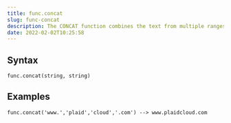 ```yaml
---
title: func.concat
slug: func-concat
description: The CONCAT function combines the text from multiple ranges and/or strings, but it doesn't provide delimiter or IgnoreEmpty arguments
date: 2022-02-02T10:25:58
---
```



## Syntax



```
func.concat(string, string)
```


## Examples



```
func.concat('www.','plaid','cloud','.com') --> www.plaidcloud.com
```
